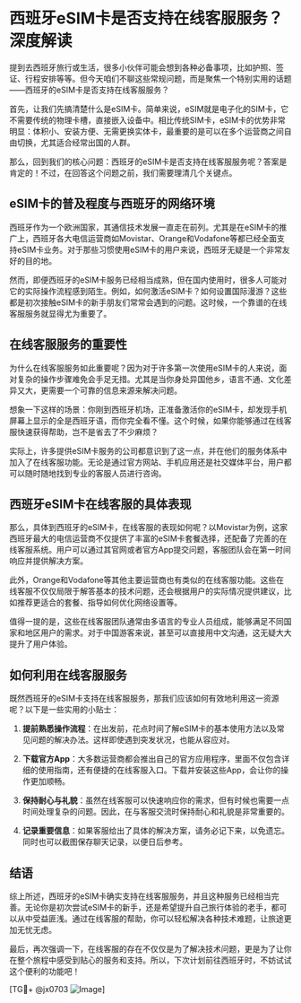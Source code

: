 # 西班牙eSIM卡是否支持在线客服服务？深度解读

提到去西班牙旅行或生活，很多小伙伴可能会想到各种必备事项，比如护照、签证、行程安排等等。但今天咱们不聊这些常规问题，而是聚焦一个特别实用的话题——西班牙的eSIM卡是否支持在线客服服务？

首先，让我们先搞清楚什么是eSIM卡。简单来说，eSIM就是电子化的SIM卡，它不需要传统的物理卡槽，直接嵌入设备中。相比传统SIM卡，eSIM卡的优势非常明显：体积小、安装方便、无需更换实体卡，最重要的是可以在多个运营商之间自由切换，尤其适合经常出国的人群。

那么，回到我们的核心问题：西班牙的eSIM卡是否支持在线客服服务呢？答案是肯定的！不过，在回答这个问题之前，我们需要理清几个关键点。

## eSIM卡的普及程度与西班牙的网络环境

西班牙作为一个欧洲国家，其通信技术发展一直走在前列。尤其是在eSIM卡的推广上，西班牙各大电信运营商如Movistar、Orange和Vodafone等都已经全面支持eSIM卡业务。对于那些习惯使用eSIM卡的用户来说，西班牙无疑是一个非常友好的目的地。

然而，即便西班牙的eSIM卡服务已经相当成熟，但在国内使用时，很多人可能对它的实际操作流程感到陌生。例如，如何激活eSIM卡？如何设置国际漫游？这些都是初次接触eSIM卡的新手朋友们常常会遇到的问题。这时候，一个靠谱的在线客服服务就显得尤为重要了。

## 在线客服服务的重要性

为什么在线客服服务如此重要呢？因为对于许多第一次使用eSIM卡的人来说，面对复杂的操作步骤难免会手足无措。尤其是当你身处异国他乡，语言不通、文化差异又大，更需要一个可靠的信息来源来解决问题。

想象一下这样的场景：你刚到西班牙机场，正准备激活你的eSIM卡，却发现手机屏幕上显示的全是西班牙语，而你完全看不懂。这个时候，如果你能够通过在线客服快速获得帮助，岂不是省去了不少麻烦？

实际上，许多提供eSIM卡服务的公司都意识到了这一点，并在他们的服务体系中加入了在线客服功能。无论是通过官方网站、手机应用还是社交媒体平台，用户都可以随时随地找到专业的客服人员进行咨询。

## 西班牙eSIM卡在线客服的具体表现

那么，具体到西班牙的eSIM卡，在线客服的表现如何呢？以Movistar为例，这家西班牙最大的电信运营商不仅提供了丰富的eSIM卡套餐选择，还配备了完善的在线客服系统。用户可以通过其官网或者官方App提交问题，客服团队会在第一时间响应并提供解决方案。

此外，Orange和Vodafone等其他主要运营商也有类似的在线客服功能。这些在线客服不仅仅局限于解答基本的技术问题，还会根据用户的实际情况提供建议，比如推荐更适合的套餐、指导如何优化网络设置等。

值得一提的是，这些在线客服团队通常由多语言的专业人员组成，能够满足不同国家和地区用户的需求。对于中国游客来说，甚至可以直接用中文沟通，这无疑大大提升了用户体验。

## 如何利用在线客服服务

既然西班牙的eSIM卡支持在线客服服务，那我们应该如何有效地利用这一资源呢？以下是一些实用的小贴士：

1. **提前熟悉操作流程**：在出发前，花点时间了解eSIM卡的基本使用方法以及常见问题的解决办法。这样即使遇到突发状况，也能从容应对。

2. **下载官方App**：大多数运营商都会推出自己的官方应用程序，里面不仅包含详细的使用指南，还有便捷的在线客服入口。下载并安装这些App，会让你的操作更加顺畅。

3. **保持耐心与礼貌**：虽然在线客服可以快速响应你的需求，但有时候也需要一点时间处理复杂的问题。因此，在与客服交流时保持耐心和礼貌是非常重要的。

4. **记录重要信息**：如果客服给出了具体的解决方案，请务必记下来，以免遗忘。同时也可以截图保存聊天记录，以便日后参考。

## 结语

综上所述，西班牙的eSIM卡确实支持在线客服服务，并且这种服务已经相当完善。无论你是初次尝试eSIM卡的新手，还是希望提升自己旅行体验的老手，都可以从中受益匪浅。通过在线客服的帮助，你可以轻松解决各种技术难题，让旅途更加无忧无虑。

最后，再次强调一下，在线客服的存在不仅仅是为了解决技术问题，更是为了让你在整个旅程中感受到贴心的服务和支持。所以，下次计划前往西班牙时，不妨试试这个便利的功能吧！

[TG💪+ @jx0703 ![Image](https://github.com/user-attachments/assets/dbca1d08-cadb-493c-b0ec-ad6f7a83f270)]